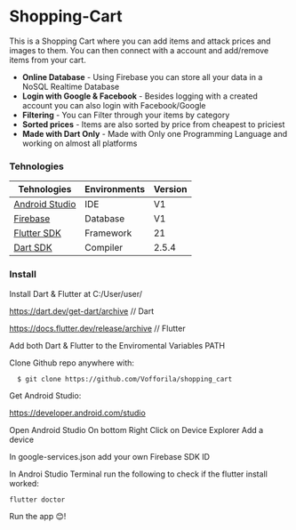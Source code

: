 
# Shopping-Cart

This is a Shopping Cart where you can add items and attack prices and images to them. You can then connect with a account and add/remove items from your cart.

- **Online Database** - Using Firebase you can store all your data in a NoSQL Realtime Database
- **Login with Google & Facebook** - Besides logging with a created account you can also login with Facebook/Google
- **Filtering** - You can Filter through your items by category
- **Sorted prices** - Items are also sorted by price from cheapest to priciest
- **Made with Dart Only** - Made with Only one Programming Language and working on almost all platforms

### Tehnologies

| Tehnologies | Environments | Version | 
|-----|--------------|---------|
| [Android Studio](https://firebase.google.com/)  | IDE | V1 |
| [Firebase](https://firebase.google.com/)  | Database | V1 |
| [Flutter SDK](https://docs.flutter.dev/release/archive?tab=windows) | Framework | 21 |
| [Dart SDK](https://dart.dev/get-dart/archive) | Compiler | 2.5.4 |

### Install

Install Dart & Flutter at C:/User/user/

https://dart.dev/get-dart/archive // Dart

https://docs.flutter.dev/release/archive // Flutter

Add both Dart & Flutter to the Enviromental Variables PATH

Clone Github repo anywhere with:

```
  $ git clone https://github.com/Vofforila/shopping_cart
```

Get Android Studio:

https://developer.android.com/studio

Open Android Studio
On bottom Right Click on Device Explorer
Add a device

In google-services.json add your own Firebase SDK ID

In Androi Studio Terminal run the following to check if the flutter install worked:

```
flutter doctor
```

Run the app 😊!
